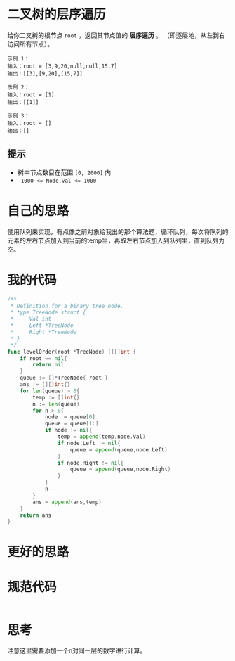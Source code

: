 # 二叉树的层序遍历

给你二叉树的根节点 `root` ，返回其节点值的 **层序遍历** 。 （即逐层地，从左到右访问所有节点）。

```
示例 1：
输入：root = [3,9,20,null,null,15,7]
输出：[[3],[9,20],[15,7]]

示例 2：
输入：root = [1]
输出：[[1]]

示例 3：
输入：root = []
输出：[]
```

## 提示

- 树中节点数目在范围 `[0, 2000]` 内
- `-1000 <= Node.val <= 1000`

# 自己的思路

使用队列来实现，有点像之前对象给我出的那个算法题，循环队列，每次将队列的元素的左右节点加入到当前的temp里，再取左右节点加入到队列里，直到队列为空。

# 我的代码

```go
/**
 * Definition for a binary tree node.
 * type TreeNode struct {
 *     Val int
 *     Left *TreeNode
 *     Right *TreeNode
 * }
 */
func levelOrder(root *TreeNode) [][]int {
    if root == nil{
        return nil
    }
    queue := []*TreeNode{ root }
    ans := [][]int{}
    for len(queue) > 0{
        temp := []int{}
        n := len(queue)
        for n > 0{
            node := queue[0]
            queue = queue[1:]
            if node != nil{
                temp = append(temp,node.Val)
                if node.Left != nil{
                    queue = append(queue,node.Left)
                }
                if node.Right != nil{
                    queue = append(queue,node.Right)
                }
            }
            n--
        }
        ans = append(ans,temp)
    }
    return ans
}
```

# 更好的思路



# 规范代码

```go

```

# 思考

注意这里需要添加一个n对同一层的数字进行计算。

